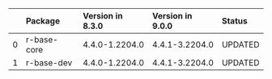 <!-- markdown-link-check-disable -->

|    | Package     | Version in 8.3.0   | Version in 9.0.0   | Status   |
|---:|:------------|:-------------------|:-------------------|:---------|
|  0 | r-base-core | 4.4.0-1.2204.0     | 4.4.1-3.2204.0     | UPDATED  |
|  1 | r-base-dev  | 4.4.0-1.2204.0     | 4.4.1-3.2204.0     | UPDATED  |